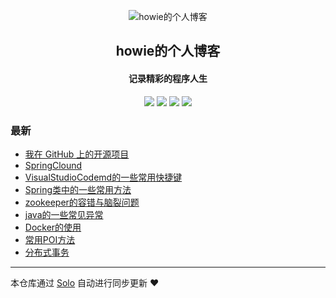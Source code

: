 <p align="center"><img alt="howie的个人博客" src="https://static.b3log.org/images/brand/solo-32.png"></p><h2 align="center">
howie的个人博客
</h2>

<h4 align="center">记录精彩的程序人生</h4>
<p align="center"><a title="howie的个人博客" target="_blank" href="https://github.com/howie404/solo-blog"><img src="https://img.shields.io/github/last-commit/howie404/solo-blog.svg?style=flat-square&color=FF9900"></a>
<a title="GitHub repo size in bytes" target="_blank" href="https://github.com/howie404/solo-blog"><img src="https://img.shields.io/github/repo-size/howie404/solo-blog.svg?style=flat-square"></a>
<a title="Solo Version" target="_blank" href="https://github.com/b3log/solo/releases"><img src="https://img.shields.io/badge/solo-3.6.0-f1e05a.svg?style=flat-square&color=blueviolet"></a>
<a title="Hits" target="_blank" href="https://github.com/b3log/hits"><img src="https://hits.b3log.org/howie404/solo-blog.svg"></a></p>

### 最新

* [我在 GitHub 上的开源项目](https://blog.howie.top/solo-v3.6.0/my-github-repos)
* [SpringClound](https://blog.howie.top/solo-v3.6.0/articles/2019/09/16/1568624950149.html)
* [VisualStudioCodemd的一些常用快捷键](https://blog.howie.top/solo-v3.6.0/articles/2019/08/24/1566582658080.html)
* [Spring类中的一些常用方法](https://blog.howie.top/solo-v3.6.0/articles/2019/08/24/1566581445733.html)
* [zookeeper的容错与脑裂问题](https://blog.howie.top/solo-v3.6.0/articles/2019/07/22/1563777433197.html)
* [java的一些常见异常](https://blog.howie.top/solo-v3.6.0/articles/2019/07/10/1562751023589.html)
* [Docker的使用](https://blog.howie.top/solo-v3.6.0/articles/2019/06/29/1561778935539.html)
* [常用POI方法](https://blog.howie.top/solo-v3.6.0/articles/2019/06/28/1561659669887.html)
* [分布式事务](https://blog.howie.top/solo-v3.6.0/articles/2019/06/28/1561659215957.html)



---

本仓库通过 [Solo](https://github.com/b3log/solo) 自动进行同步更新 ❤️ 